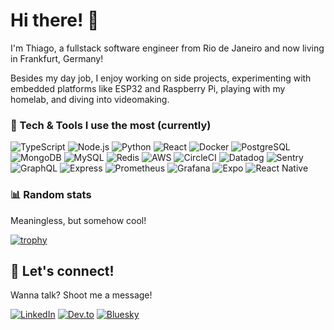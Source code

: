 <!--
**ThiagoDella/ThiagoDella** is a ✨ _special_ ✨ repository because its `README.md` (this file) appears on your GitHub profile.

Here are some ideas to get you started:

- 🔭 I’m currently working on ...
- 🌱 I’m currently learning ...
- 👯 I’m looking to collaborate on ...
- 🤔 I’m looking for help with ...
- 💬 Ask me about ...
- 📫 How to reach me: ...
- 😄 Pronouns: ...
- ⚡ Fun fact: ...
-->
# Hi there! 👋

I'm Thiago, a fullstack software engineer from Rio de Janeiro and now living in Frankfurt, Germany!

Besides my day job, I enjoy working on side projects, experimenting with embedded platforms like ESP32 and Raspberry Pi, playing with my homelab, and diving into videomaking.


### 🚀 Tech & Tools I use the most (currently)
![TypeScript](https://img.shields.io/badge/-TypeScript-3178C6?style=for-the-badge&logo=typescript&logoColor=white) ![Node.js](https://img.shields.io/badge/-Node.js-339933?style=for-the-badge&logo=node.js&logoColor=white) ![Python](https://img.shields.io/badge/-Python-3776AB?style=for-the-badge&logo=python&logoColor=FFD43B) ![React](https://img.shields.io/badge/-React-61DAFB?style=for-the-badge&logo=react&logoColor=black) ![Docker](https://img.shields.io/badge/-Docker-2496ED?style=for-the-badge&logo=docker&logoColor=white) ![PostgreSQL](https://img.shields.io/badge/-PostgreSQL-336791?style=for-the-badge&logo=postgresql&logoColor=white) ![MongoDB](https://img.shields.io/badge/-MongoDB-47A248?style=for-the-badge&logo=mongodb&logoColor=white) ![MySQL](https://img.shields.io/badge/-MySQL-4479A1?style=for-the-badge&logo=mysql&logoColor=white) ![Redis](https://img.shields.io/badge/-Redis-DC382D?style=for-the-badge&logo=redis&logoColor=white) ![AWS](https://img.shields.io/badge/-AWS-232F3E?style=for-the-badge&logo=amazonaws&logoColor=white) ![CircleCI](https://img.shields.io/badge/-CircleCI-343434?style=for-the-badge&logo=circleci&logoColor=white) ![Datadog](https://img.shields.io/badge/-Datadog-31007F?style=for-the-badge&logo=datadog&logoColor=white) ![Sentry](https://img.shields.io/badge/-Sentry-362D59?style=for-the-badge&logo=sentry&logoColor=white) ![GraphQL](https://img.shields.io/badge/-GraphQL-E10098?style=for-the-badge&logo=graphql&logoColor=white) ![Express](https://img.shields.io/badge/-Express-000000?style=for-the-badge&logo=express&logoColor=white) ![Prometheus](https://img.shields.io/badge/-Prometheus-E6522C?style=for-the-badge&logo=prometheus&logoColor=white) ![Grafana](https://img.shields.io/badge/-Grafana-F46800?style=for-the-badge&logo=grafana&logoColor=white) ![Expo](https://img.shields.io/badge/-Expo-000020?style=for-the-badge&logo=expo&logoColor=white) ![React Native](https://img.shields.io/badge/-React_Native-61DAFB?style=for-the-badge&logo=react&logoColor=black)

### 📊 Random stats
Meaningless, but somehow cool!

[![trophy](https://github-profile-trophy.vercel.app/?username=ThiagoDella&rank=SECRET,SSS,SS,S,AAA,AA,A,B&theme=onedark)](https://github.com/ryo-ma/github-profile-trophy)

## 📣 Let's connect!
Wanna talk? Shoot me a message!

[![LinkedIn](https://img.shields.io/badge/-LinkedIn-0077B5?style=for-the-badge&logo=linkedin&logoColor=white)](https://www.linkedin.com/in/thiagodellaliberamoreira) [![Dev.to](https://img.shields.io/badge/-Dev.to-0A0A0A?style=for-the-badge&logo=devdotto&logoColor=white)](https://dev.to/speakuptech) [![Bluesky](https://img.shields.io/badge/-Bluesky-1DA1F2?style=for-the-badge&logo=bluesky&logoColor=white)](https://bsky.app/profile/tri-dev.bsky.social)
